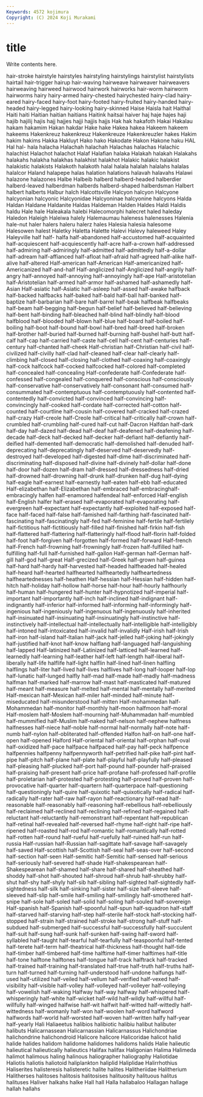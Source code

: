 ```yaml
---
Keywords: 4572 kojimura
Copyright: (C) 2024 Koji Murakami
---
```


# title

Write contents here.



hair-stroke hairstyle hairstyles hairstyling
hairstylings hairstylist hairstylists hairtail hair-trigger hairup hair-waving hairweave hairweaver hairweavers
hairweaving hairweed hairwood hairwork hairworks hair-worm hairworm hairworms hairy hairy-armed
hairy-chested hairychested hairy-clad hairy-eared hairy-faced hairy-foot hairy-footed hairy-fruited hairy-handed hairy-headed
hairy-legged hairy-looking hairy-skinned Haise Haisla hait Haithal Haiti haiti Haitian
haitian haitians Haitink haitsai haiver haj haje hajes haji hajib
hajilij hajis hajj hajjes hajji hajjis hajjs Hak hak hakafoth
Hakai Hakalau hakam hakamim Hakan hakdar Hake hake Hakea hakea
Hakeem hakeem hakeems Hakenkreuz hakenkreuz Hakenkreuze Hakenkreuzler hakes Hakim hakim
hakims Hakka Hakluyt Hako hako Hakodate Hakon Hakone haku HAL
Hal hal- hala halacha Halachah halachah Halachas halachas Halachic halachist
Halachot halachot Halaf Halafian halaka Halakah halakah Halakahs halakahs halakha
halakhas halakhist halakhot Halakic halakic halakist halakistic halakists Halakoth halakoth
halal halala halalah halalahs halalas halalcor Haland halapepe halas halation
halations halavah halavahs Halawi halazone halazones Halbe Halbeib halberd halberd-headed
halberdier halberd-leaved halberdman halberds halberd-shaped halberdsman Halbert halbert halberts Halbur
halch Halcottsville Halcyon halcyon Halcyone halcyonian halcyonic Halcyonidae Halcyoninae halcyonine
halcyons Halda Haldan Haldane Haldanite Haldas Haldeman Halden Haldes Haldi
Haldis haldu Hale hale Haleakala halebi Halecomorphi halecret haled haleday
Haledon Haleigh Haleiwa halely Halemaumau haleness halenesses Halenia hale-nut haler
halers haleru halerz hales Halesia halesia halesome Halesowen halest Haletky
Haletta Halette Halevi Halevy haleweed Haley Haleyville half half- halfa
half-abandoned half-accustomed half-acquainted half-acquiescent half-acquiescently half-acre half-a-crown half-addressed half-admiring half-admiringly
half-admitted half-admittedly half-a-dollar half-adream half-affianced half-afloat half-afraid half-agreed half-alike half-alive
half-altered Half-american half-American Half-americanized half-Americanized half-and-half Half-anglicized half-Anglicized half-angrily half-angry
half-annoyed half-annoying half-annoyingly half-ape Half-aristotelian half-Aristotelian half-armed half-armor half-ashamed half-ashamedly
half-Asian Half-asiatic half-Asiatic half-asleep half-assed half-awake halfback half-backed halfbacks half-baked
half-bald half-ball half-banked half-baptize half-barbarian half-bare half-barrel half-beak halfbeak halfbeaks
half-beam half-begging half-begun half-belief half-believed half-believing half-bent half-binding half-bleached half-blind
half-blindly half-blood halfblood half-blooded half-blown half-blue half-board half-boiled half-boiling half-boot
half-bound half-bowl half-bred half-breed half-broken half-brother half-buried half-burned half-burning half-bushel
half-butt half-calf half-cap half-carried half-caste half-cell half-cent half-centuries half-century half-chanted
half-cheek Half-christian half-Christian half-civil half-civilized half-civilly half-clad half-cleaned half-clear half-clearly
half-climbing half-closed half-closing half-clothed half-coaxing half-coaxingly half-cock halfcock half-cocked halfcocked
half-colored half-completed half-concealed half-concealing Half-confederate half-Confederate half-confessed half-congealed half-conquered half-conscious
half-consciously half-conservative half-conservatively half-consonant half-consumed half-consummated half-contemptuous half-contemptuously half-contented half-contentedly
half-convicted half-convinced half-convincing half-convincingly half-cooked half-cordate half-corrected half-cotton half-counted half-courtline
half-cousin half-covered half-cracked half-crazed half-crazy Half-creole half-Creole half-critical half-critically half-crown
half-crumbled half-crumbling half-cured half-cut half-Dacron Halfdan half-dark half-day half-dazed half-dead
half-deaf half-deafened half-deafening half-decade half-deck half-decked half-decker half-defiant half-defiantly half-deified
half-demented half-democratic half-demolished half-denuded half-deprecating half-deprecatingly half-deserved half-deservedly half-destroyed half-developed
half-digested half-dime half-discriminated half-discriminating half-disposed half-divine half-divinely half-dollar half-done half-door
half-dozen half-dram half-dressed half-dressedness half-dried half-drowned half-drowning half-drunk half-drunken half-dug
half-dying half-eagle half-earnest half-earnestly half-eaten half-ebb half-educated Half-elizabethan half-Elizabethan half-embraced
half-embracinghalf-embracingly halfen half-enamored halfendeal half-enforced Half-english half-English halfer half-erased half-evaporated
half-evaporating half-evergreen half-expectant half-expectantly half-exploited half-exposed half-face half-faced half-false half-famished
half-farthing half-fascinated half-fascinating half-fascinatingly half-fed half-feminine half-fertile half-fertilely half-fictitious half-fictitiously
half-filled half-finished half-firkin half-fish half-flattered half-flattering half-flatteringly half-flood half-florin half-folded
half-foot half-forgiven half-forgotten half-formed half-forward Half-french half-French half-frowning half-frowningly half-frozen
half-fulfilled half-fulfilling half-full half-furnished half-gallon Half-german half-German half-gill half-god half-great
Half-grecized half-Greek half-grown half-guinea half-hard half-hardy half-harvested half-headed halfheaded half-healed
half-heard half-hearted halfhearted halfheartedly halfheartedness halfheartednesses half-heathen Half-hessian half-Hessian half-hidden
half-hitch half-holiday half-hollow half-horse half-hour half-hourly halfhourly half-human half-hungered half-hunter
half-hypnotized half-imperial half-important half-importantly half-inch half-inclined half-indignant half-indignantly half-inferior half-informed
half-informing half-informingly half-ingenious half-ingeniously half-ingenuous half-ingenuously half-inherited half-insinuated half-insinuating half-insinuatingly
half-instinctive half-instinctively half-intellectual half-intellectually half-intelligible half-intelligibly half-intoned half-intoxicated half-invalid half-invalidly
Half-irish half-Irish half-iron half-island half-Italian half-jack half-jelled half-joking half-jokingly half-justified
half-knot half-know halflang half-languaged half-languishing half-lapped Half-latinized half-Latinized half-latticed half-learned
half-learnedly half-learning half-leather half-left half-length half-liberal half-liberally half-life halflife half-light
halflin half-lined half-linen halfling halflings half-liter half-lived half-lives halflives half-long
half-looper half-lop half-lunatic half-lunged halfly half-mad half-made half-madly half-madness halfman
half-marked half-marrow half-mast half-masticated half-matured half-meant half-measure half-melted half-mental half-mentally
half-merited Half-mexican half-Mexican half-miler half-minded half-minute half-miseducated half-misunderstood half-mitten Half-mohammedan
half-Mohammedan half-monitor half-monthly half-moon halfmoon half-moral Half-moslem half-Moslem half-mourning half-Muhammadan
half-mumbled half-mummified half-Muslim half-naked half-nelson half-nephew halfness halfnesses half-niece half-noble
half-normal half-normally half-note half-numb half-nylon half-obliterated half-offended Halfon half-on half-one
half-open half-opened Halford Half-oriental half-oriental half-orphan half-oval half-oxidized half-pace halfpace
halfpaced half-pay half-peck halfpence halfpennies halfpenny halfpennyworth half-petrified half-pike half-pint
half-pipe half-pitch half-plane half-plate half-playful half-playfully half-pleased half-pleasing half-plucked half-port
half-pound half-pounder half-praised half-praising half-present half-price half-profane half-professed half-profile half-proletarian
half-protested half-protesting half-proved half-proven half-provocative half-quarter half-quartern half-quarterpace half-questioning half-questioningly
half-quire half-quixotic half-quixotically half-radical half-radically half-rater half-raw half-rayon half-reactionary half-read
half-reasonable half-reasonably half-reasoning half-rebellious half-rebelliously half-reclaimed half-reclined half-reclining half-refined half-regained
half-reluctant half-reluctantly half-remonstrant half-repentant half-republican half-retinal half-revealed half-reversed half-rhyme half-right
half-ripe half-ripened half-roasted half-rod half-romantic half-romantically half-rotted half-rotten half-round half-rueful
half-ruefully half-ruined half-run half-russia Half-russian half-Russian half-sagittate half-savage half-savagely half-saved
Half-scottish half-Scottish half-seal half-seas-over half-second half-section half-seen Half-semitic half-Semitic half-sensed
half-serious half-seriously half-severed half-shade Half-shakespearean half-Shakespearean half-shamed half-share half-shared half-sheathed
half-shoddy half-shot half-shouted half-shroud half-shrub half-shrubby half-shut half-shy half-shyly half-sib
half-sibling half-sighted half-sightedly half-sightedness half-silk half-sinking half-sister half-size half-sleeve half-sleeved
half-slip half-smile half-smiling half-smilingly half-smothered half-snipe half-sole half-soled half-solid half-soling
half-souled half-sovereign Half-spanish half-Spanish half-spoonful half-spun half-squadron half-staff half-starved half-starving
half-step half-sterile half-stock half-stocking half-stopped half-strain half-strained half-stroke half-strong half-stuff
half-subdued half-submerged half-successful half-successfully half-succulent half-suit half-sung half-sunk half-sunken half-swing
half-sword half-syllabled half-taught half-tearful half-tearfully half-teaspoonful half-tented half-terete half-term half-theatrical
half-thickness half-thought half-tide half-timber half-timbered half-time halftime half-timer halftimes half-title
half-tone halftone halftones half-tongue half-track halftrack half-tracked half-trained half-training half-translated
half-true half-truth half-truths half-turn half-turned half-turning half-understood half-undone halfungs half-used
half-utilized half-veiled half-vellum half-verified half-vexed half-visibility half-visible half-volley half-volleyed half-volleyer
half-volleying half-vowelish half-waking Halfway half-way halfway half-whispered half-whisperingly half-white half-wicket
half-wild half-wildly half-willful half-willfully half-winged halfwise half-wit halfwit half-witted half-wittedly
half-wittedness half-womanly half-won half-woolen half-word halfword halfwords half-world half-worsted half-woven
half-written halfy half-year half-yearly Hali Haliaeetus halibios halibiotic halibiu halibut
halibuter halibuts Halicarnassean Halicarnassian Halicarnassus Halichondriae halichondrine halichondroid Halicore halicore
Halicoridae halicot halid halide halides halidom halidome halidomes halidoms halids
Halie halieutic halieutical halieutically halieutics Halifax halifax Haligonian Halima Halimeda
halimot halimous haling halinous haliographer haliography Haliotidae Haliotis haliotis haliotoid
haliplankton haliplid Haliplidae Halirrhothius Haliserites halisteresis halisteretic halite halites Halitheriidae
Halitherium Halitherses halitoses halitosis halitosises halituosity halituous halitus halituses Haliver
halkahs halke Hall hall Halla hallabaloo Hallagan hallage hallah hallahs
